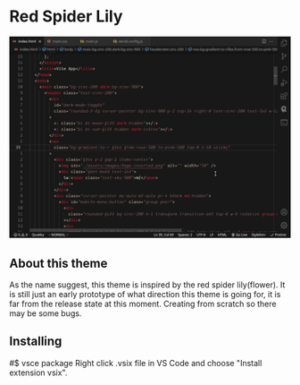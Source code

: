 # Red Spider Lily

![](/theme.png)

## About this theme

As the name suggest, this theme is inspired by the red spider lily(flower). It is still just an early prototype of what direction this theme is going for, it is far from the release state at this moment.
Creating from scratch so there may be some bugs.

## Installing

#$ vsce package
Right click .vsix file in VS Code and choose "Install extension vsix".
